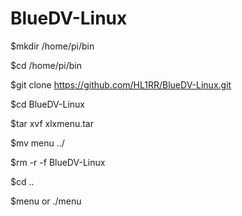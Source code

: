 # BlueDV-Linux	

$mkdir /home/pi/bin

$cd /home/pi/bin

$git clone https://github.com/HL1RR/BlueDV-Linux.git

$cd BlueDV-Linux

$tar xvf xlxmenu.tar

$mv menu ../

$rm -r -f BlueDV-Linux

$cd ..

$menu   or ./menu
